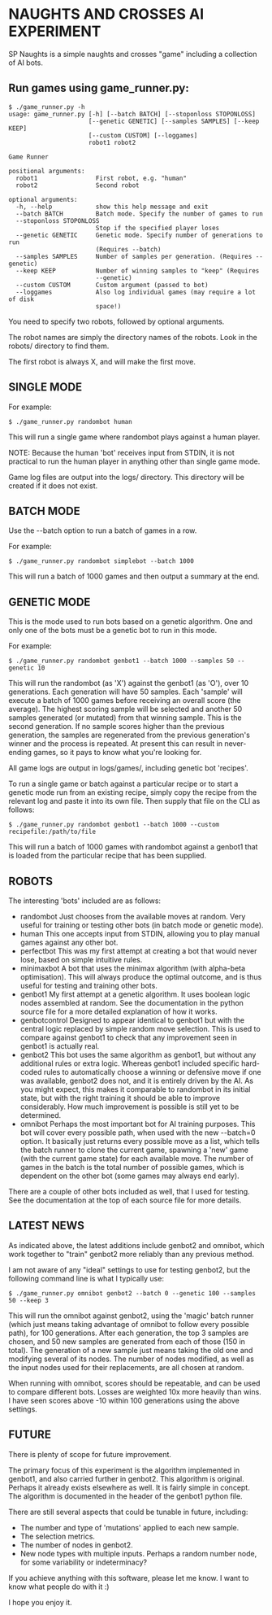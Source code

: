 # NAUGHTS AND CROSSES AI EXPERIMENT

SP Naughts is a simple naughts and crosses "game" including a collection of
AI bots.

## Run games using game_runner.py:

    $ ./game_runner.py -h
    usage: game_runner.py [-h] [--batch BATCH] [--stoponloss STOPONLOSS]
                          [--genetic GENETIC] [--samples SAMPLES] [--keep KEEP]
                          [--custom CUSTOM] [--loggames]
                          robot1 robot2

    Game Runner

    positional arguments:
      robot1                First robot, e.g. "human"
      robot2                Second robot

    optional arguments:
      -h, --help            show this help message and exit
      --batch BATCH         Batch mode. Specify the number of games to run
      --stoponloss STOPONLOSS
                            Stop if the specified player loses
      --genetic GENETIC     Genetic mode. Specify number of generations to run
                            (Requires --batch)
      --samples SAMPLES     Number of samples per generation. (Requires --genetic)
      --keep KEEP           Number of winning samples to "keep" (Requires
                            --genetic)
      --custom CUSTOM       Custom argument (passed to bot)
      --loggames            Also log individual games (may require a lot of disk
                            space!)

You need to specify two robots, followed by optional arguments.

The robot names are simply the directory names of the robots. Look in the
robots/ directory to find them.

The first robot is always X, and will make the first move.

## SINGLE MODE

For example:

    $ ./game_runner.py randombot human

This will run a single game where randombot plays against a human player.

NOTE: Because the human 'bot' receives input from STDIN, it is not practical
to run the human player in anything other than single game mode.

Game log files are output into the logs/ directory. This directory will be
created if it does not exist.

## BATCH MODE

Use the --batch option to run a batch of games in a row.

For example:

    $ ./game_runner.py randombot simplebot --batch 1000

This will run a batch of 1000 games and then output a summary at the end.

## GENETIC MODE

This is the mode used to run bots based on a genetic algorithm. One and only
one of the bots must be a genetic bot to run in this mode.

For example:

    $ ./game_runner.py randombot genbot1 --batch 1000 --samples 50 --genetic 10

This will run the randombot (as 'X') against the genbot1 (as 'O'), over 10
generations. Each generation will have 50 samples. Each 'sample' will execute
a batch of 1000 games before receiving an overall score (the average). The
highest scoring sample will be selected and another 50 samples generated
(or mutated) from that winning sample. This is the second generation.
If no sample scores higher than the previous generation, the samples are
regenerated from the previous generation's winner and the process is repeated.
At present this can result in never-ending games, so it pays to know what you're
looking for.

All game logs are output in logs/games/, including genetic bot 'recipes'.

To run a single game or batch against a particular recipe or to start a genetic
mode run from an existing recipe, simply copy the recipe from the relevant log
and paste it into its own file. Then supply that file on the CLI as follows:

    $ ./game_runner.py randombot genbot1 --batch 1000 --custom recipefile:/path/to/file

This will run a batch of 1000 games with randombot against a genbot1 that is
loaded from the particular recipe that has been supplied.

## ROBOTS

The interesting 'bots' included are as follows:
- randombot
  Just chooses from the available moves at random. Very useful for training
  or testing other bots (in batch mode or genetic mode).
- human
  This one accepts input from STDIN, allowing you to play manual games against
  any other bot.
- perfectbot
  This was my first attempt at creating a bot that would never lose, based on
  simple intuitive rules.
- minimaxbot
  A bot that uses the minimax algorithm (with alpha-beta optimisation). This
  will always produce the optimal outcome, and is thus useful for testing
  and training other bots.
- genbot1
  My first attempt at a genetic algorithm. It uses boolean logic nodes
  assembled at random. See the documentation in the python source file for
  a more detailed explanation of how it works.
- genbotcontrol
  Designed to appear identical to genbot1 but with the central logic replaced
  by simple random move selection. This is used to compare against genbot1 to
  check that any improvement seen in genbot1 is actually real.
- genbot2
  This bot uses the same algorithm as genbot1, but without any additional rules
  or extra logic. Whereas genbot1 included specific hard-coded rules to
  automatically choose a winning or defensive move if one was available,
  genbot2 does not, and it is entirely driven by the AI. As you might expect,
  this makes it comparable to randombot in its initial state, but with the
  right training it should be able to improve considerably. How much improvement
  is possible is still yet to be determined.
- omnibot
  Perhaps the most important bot for AI training purposes. This bot will cover
  every possible path, when used with the new --batch=0 option. It basically
  just returns every possible move as a list, which tells the batch runner to
  clone the current game, spawning a 'new' game (with the current game state)
  for each available move. The number of games in the batch is the total number
  of possible games, which is dependent on the other bot (some games may always
  end early).

There are a couple of other bots included as well, that I used for testing.
See the documentation at the top of each source file for more details.

## LATEST NEWS

As indicated above, the latest additions include genbot2 and omnibot, which
work together to "train" genbot2 more reliably than any previous method.

I am not aware of any "ideal" settings to use for testing genbot2, but the
following command line is what I typically use:

    $ ./game_runner.py omnibot genbot2 --batch 0 --genetic 100 --samples 50 --keep 3

This will run the omnibot against genbot2, using the 'magic' batch runner
(which just means taking advantage of omnibot to follow every possible path),
for 100 generations. After each generation, the top 3 samples are chosen, and
50 new samples are generated from each of those (150 in total). The generation
of a new sample just means taking the old one and modifying several of its
nodes. The number of nodes modified, as well as the input nodes used for their
replacements, are all chosen at random.

When running with omnibot, scores should be repeatable, and can be used to
compare different bots. Losses are weighted 10x more heavily than wins. I have
seen scores above -10 within 100 generations using the above settings.

## FUTURE

There is plenty of scope for future improvement.

The primary focus of this experiment is the algorithm implemented in genbot1,
and also carried further in genbot2.
This algorithm is original. Perhaps it already exists elsewhere as well. It is
fairly simple in concept. The algorithm is documented in the header of the
genbot1 python file.

There are still several aspects that could be tunable in future, including:
- The number and type of 'mutations' applied to each new sample.
- The selection metrics.
- The number of nodes in genbot2.
- New node types with multiple inputs. Perhaps a random number node, for some
  variability or indeterminacy?

If you achieve anything with this software, please let me know. I want to know
what people do with it :)

I hope you enjoy it.
